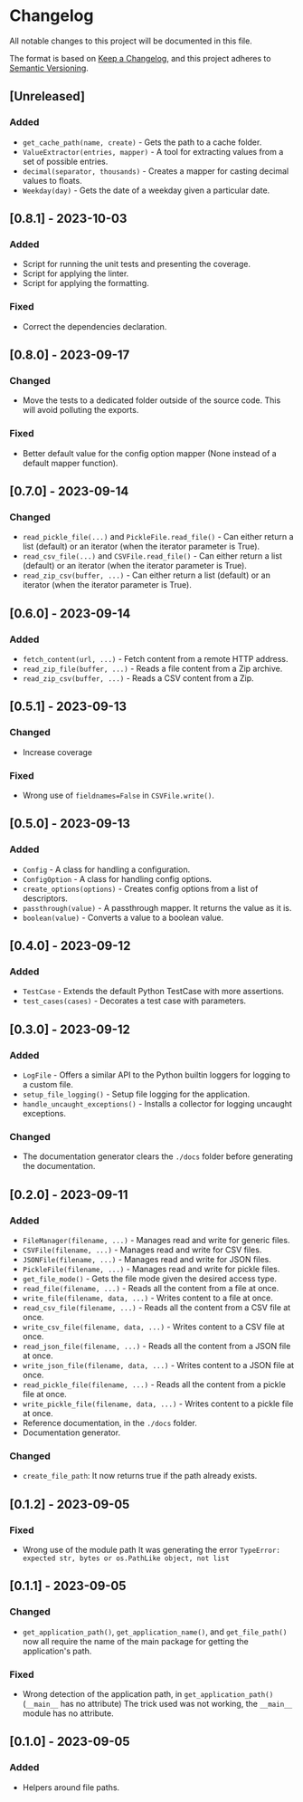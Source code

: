 # Changelog

All notable changes to this project will be documented in this file.

The format is based on [Keep a Changelog](https://keepachangelog.com/en/1.0.0/),
and this project adheres to [Semantic Versioning](https://semver.org/spec/v2.0.0.html).

## [Unreleased]

### Added

-   `get_cache_path(name, create)` - Gets the path to a cache folder.
-   `ValueExtractor(entries, mapper)` - A tool for extracting values from a set of possible entries.
-   `decimal(separator, thousands)` - Creates a mapper for casting decimal values to floats.
-   `Weekday(day)` - Gets the date of a weekday given a particular date.

## [0.8.1] - 2023-10-03

### Added

-   Script for running the unit tests and presenting the coverage.
-   Script for applying the linter.
-   Script for applying the formatting.

### Fixed

-   Correct the dependencies declaration.

## [0.8.0] - 2023-09-17

### Changed

-   Move the tests to a dedicated folder outside of the source code. This will avoid polluting the exports.

### Fixed

-   Better default value for the config option mapper (None instead of a default mapper function).

## [0.7.0] - 2023-09-14

### Changed

-   `read_pickle_file(...)` and `PickleFile.read_file()` - Can either return a list (default) or an iterator (when the iterator parameter is True).
-   `read_csv_file(...)` and `CSVFile.read_file()` - Can either return a list (default) or an iterator (when the iterator parameter is True).
-   `read_zip_csv(buffer, ...)` - Can either return a list (default) or an iterator (when the iterator parameter is True).

## [0.6.0] - 2023-09-14

### Added

-   `fetch_content(url, ...)` - Fetch content from a remote HTTP address.
-   `read_zip_file(buffer, ...)` - Reads a file content from a Zip archive.
-   `read_zip_csv(buffer, ...)` - Reads a CSV content from a Zip.

## [0.5.1] - 2023-09-13

### Changed

-   Increase coverage

### Fixed

-   Wrong use of `fieldnames=False` in `CSVFile.write()`.

## [0.5.0] - 2023-09-13

### Added

-   `Config` - A class for handling a configuration.
-   `ConfigOption` - A class for handling config options.
-   `create_options(options)` - Creates config options from a list of descriptors.
-   `passthrough(value)` - A passthrough mapper. It returns the value as it is.
-   `boolean(value)` - Converts a value to a boolean value.

## [0.4.0] - 2023-09-12

### Added

-   `TestCase` - Extends the default Python TestCase with more assertions.
-   `test_cases(cases)` - Decorates a test case with parameters.

## [0.3.0] - 2023-09-12

### Added

-   `LogFile` - Offers a similar API to the Python builtin loggers for logging to a custom file.
-   `setup_file_logging()` - Setup file logging for the application.
-   `handle_uncaught_exceptions()` - Installs a collector for logging uncaught exceptions.

### Changed

-   The documentation generator clears the `./docs` folder before generating the documentation.

## [0.2.0] - 2023-09-11

### Added

-   `FileManager(filename, ...)` - Manages read and write for generic files.
-   `CSVFile(filename, ...)` - Manages read and write for CSV files.
-   `JSONFile(filename, ...)` - Manages read and write for JSON files.
-   `PickleFile(filename, ...)` - Manages read and write for pickle files.
-   `get_file_mode()` - Gets the file mode given the desired access type.
-   `read_file(filename, ...)` - Reads all the content from a file at once.
-   `write_file(filename, data, ...)` - Writes content to a file at once.
-   `read_csv_file(filename, ...)` - Reads all the content from a CSV file at once.
-   `write_csv_file(filename, data, ...)` - Writes content to a CSV file at once.
-   `read_json_file(filename, ...)` - Reads all the content from a JSON file at once.
-   `write_json_file(filename, data, ...)` - Writes content to a JSON file at once.
-   `read_pickle_file(filename, ...)` - Reads all the content from a pickle file at once.
-   `write_pickle_file(filename, data, ...)` - Writes content to a pickle file at once.
-   Reference documentation, in the `./docs` folder.
-   Documentation generator.

### Changed

-   `create_file_path`: It now returns true if the path already exists.

## [0.1.2] - 2023-09-05

### Fixed

-   Wrong use of the module path
    It was generating the error `TypeError: expected str, bytes or os.PathLike object, not list`

## [0.1.1] - 2023-09-05

### Changed

-   `get_application_path()`, `get_application_name()`, and `get_file_path()` now all require the name of the main package for getting the application's path.

### Fixed

-   Wrong detection of the application path, in `get_application_path()` (`__main__` has no attribute)
    The trick used was not working, the `__main__` module has no attribute.

## [0.1.0] - 2023-09-05

### Added

-   Helpers around file paths.
